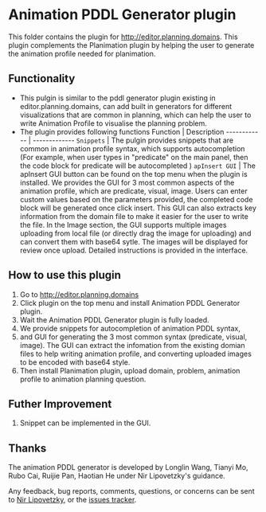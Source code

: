 # Animation PDDL Generator plugin

This folder contains the plugin for http://editor.planning.domains.
This plugin complements the Planimation plugin by helping the user to generate the animation profile needed for planimation.

## Functionality
 - This pulgin is similar to the pddl generator plugin existing in editor.planning.domains, can add built in generators for different visualizations that are common in planning, which can help the user to write Animation Profile to visualise the planning problem. 
 - The plugin provides following functions
Function | Description
------------ | -------------
`Snippets` | The pulgin provides snippets that are common in animation profile syntax, which supports autocompletion (For example, when user types in "predicate" on the main panel, then the code block for predicate will be autocompleted )
`apInsert GUI` | The apInsert GUI button can be found on the top menu when the plugin is installed. We provides the GUI for 3 most common aspects of the animation profile, which are predicate, visual, image. Users can enter custom values based on the parameters provided, the completed code block will be generated once click insert. This GUI can also extracts key information from the domain file to make it easier for the user to write the file. In the Image section, the GUI supports multiple images uploading from local file (or directly drag the image for uploading) and can convert them with base64 sytle. The images will be displayed for review once upload. Detailed instructions is provided in the interface.


## How to use this plugin

1. Go to http://editor.planning.domains
2. Click plugin on the top menu and install Animation PDDL Generator plugin.
3. Wait the Animation PDDL Generator plugin is fully loaded.
4. We provide snippets for autocompletion of animation PDDL syntax,
5. and GUI for generating the 3 most common syntax (predicate, visual, image). The GUI can extract the infomation from the existing domian files to help writing animation profile, and converting uploaded images to be encoded with base64 style.
6. Then install Planimation plugin, upload domain, problem, animation profile to animation planning question.

## Futher Improvement 
1. Snippet can be implemented in the GUI.

## Thanks

The animation PDDL generator is developed by Longlin Wang, Tianyi Mo, Rubo Cai, Ruijie Pan, Haotian He under Nir Lipovetzky's guidance.

Any feedback, bug reports, comments, questions, or concerns can be sent to [Nir Lipovetzky], or the [issues tracker](https://github.com/planimation/plugins/issues).

[Nir Lipovetzky]:<mailto:nir.lipovetzky@unimelb.edu.au>
